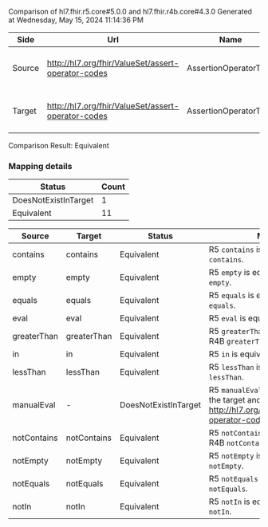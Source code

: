 Comparison of hl7.fhir.r5.core#5.0.0 and hl7.fhir.r4b.core#4.3.0
Generated at Wednesday, May 15, 2024 11:14:36 PM

| Side | Url | Name | Title | Description |
| --- | --- | --- | --- | --- |
| Source | http://hl7.org/fhir/ValueSet/assert-operator-codes | AssertionOperatorType | Assertion Operator Type | The type of operator to use for assertion. |
| Target | http://hl7.org/fhir/ValueSet/assert-operator-codes | AssertionOperatorType | AssertionOperatorType | The type of operator to use for assertion. |


Comparison Result: Equivalent


### Mapping details

| Status | Count |
| ------ | ----- |
DoesNotExistInTarget | 1 |
Equivalent | 11 |


| Source | Target | Status | Message |
| ------ | ------ | ------ | ------- |
| contains | contains | Equivalent | R5 `contains` is equivalent to R4B `contains`. |
| empty | empty | Equivalent | R5 `empty` is equivalent to R4B `empty`. |
| equals | equals | Equivalent | R5 `equals` is equivalent to R4B `equals`. |
| eval | eval | Equivalent | R5 `eval` is equivalent to R4B `eval`. |
| greaterThan | greaterThan | Equivalent | R5 `greaterThan` is equivalent to R4B `greaterThan`. |
| in | in | Equivalent | R5 `in` is equivalent to R4B `in`. |
| lessThan | lessThan | Equivalent | R5 `lessThan` is equivalent to R4B `lessThan`. |
| manualEval | - | DoesNotExistInTarget | R5 `manualEval` does not appear in the target and has no mapping for http://hl7.org/fhir/ValueSet/assert-operator-codes. |
| notContains | notContains | Equivalent | R5 `notContains` is equivalent to R4B `notContains`. |
| notEmpty | notEmpty | Equivalent | R5 `notEmpty` is equivalent to R4B `notEmpty`. |
| notEquals | notEquals | Equivalent | R5 `notEquals` is equivalent to R4B `notEquals`. |
| notIn | notIn | Equivalent | R5 `notIn` is equivalent to R4B `notIn`. |

